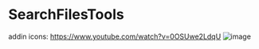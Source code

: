 # SearchFilesTools

addin icons: https://www.youtube.com/watch?v=0OSUwe2LdqU
![image](https://github.com/ivanjrt/SearchFilesTools/assets/44326428/b248ed73-6a34-4a59-8369-196e00286df3)

